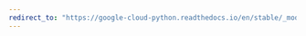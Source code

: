 ```yaml
---
redirect_to: "https://google-cloud-python.readthedocs.io/en/stable/_modules/google/cloud/speech_v1.html"
---
```

